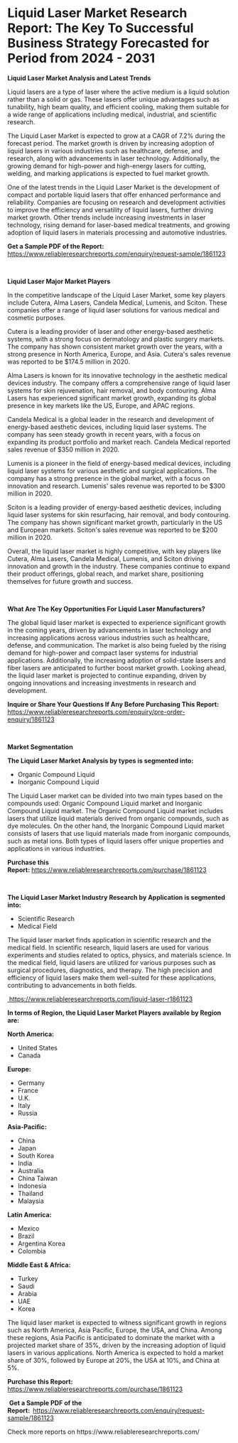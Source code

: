 <p><h1>Liquid Laser Market Research Report: The Key To Successful Business Strategy Forecasted for Period from 2024 - 2031</h1></p><p><strong>Liquid Laser Market Analysis and Latest Trends</strong></p>
<p><p>Liquid lasers are a type of laser where the active medium is a liquid solution rather than a solid or gas. These lasers offer unique advantages such as tunability, high beam quality, and efficient cooling, making them suitable for a wide range of applications including medical, industrial, and scientific research.</p><p>The Liquid Laser Market is expected to grow at a CAGR of 7.2% during the forecast period. The market growth is driven by increasing adoption of liquid lasers in various industries such as healthcare, defense, and research, along with advancements in laser technology. Additionally, the growing demand for high-power and high-energy lasers for cutting, welding, and marking applications is expected to fuel market growth.</p><p>One of the latest trends in the Liquid Laser Market is the development of compact and portable liquid lasers that offer enhanced performance and reliability. Companies are focusing on research and development activities to improve the efficiency and versatility of liquid lasers, further driving market growth. Other trends include increasing investments in laser technology, rising demand for laser-based medical treatments, and growing adoption of liquid lasers in materials processing and automotive industries.</p></p>
<p><strong>Get a Sample PDF of the Report:&nbsp;</strong> <a href="https://www.reliableresearchreports.com/enquiry/request-sample/1861123">https://www.reliableresearchreports.com/enquiry/request-sample/1861123</a></p>
<p>&nbsp;</p>
<p><strong>Liquid Laser Major Market Players</strong></p>
<p><p>In the competitive landscape of the Liquid Laser Market, some key players include Cutera, Alma Lasers, Candela Medical, Lumenis, and Sciton. These companies offer a range of liquid laser solutions for various medical and cosmetic purposes.</p><p>Cutera is a leading provider of laser and other energy-based aesthetic systems, with a strong focus on dermatology and plastic surgery markets. The company has shown consistent market growth over the years, with a strong presence in North America, Europe, and Asia. Cutera's sales revenue was reported to be $174.5 million in 2020.</p><p>Alma Lasers is known for its innovative technology in the aesthetic medical devices industry. The company offers a comprehensive range of liquid laser systems for skin rejuvenation, hair removal, and body contouring. Alma Lasers has experienced significant market growth, expanding its global presence in key markets like the US, Europe, and APAC regions.</p><p>Candela Medical is a global leader in the research and development of energy-based aesthetic devices, including liquid laser systems. The company has seen steady growth in recent years, with a focus on expanding its product portfolio and market reach. Candela Medical reported sales revenue of $350 million in 2020.</p><p>Lumenis is a pioneer in the field of energy-based medical devices, including liquid laser systems for various aesthetic and surgical applications. The company has a strong presence in the global market, with a focus on innovation and research. Lumenis' sales revenue was reported to be $300 million in 2020.</p><p>Sciton is a leading provider of energy-based aesthetic devices, including liquid laser systems for skin resurfacing, hair removal, and body contouring. The company has shown significant market growth, particularly in the US and European markets. Sciton's sales revenue was reported to be $200 million in 2020.</p><p>Overall, the liquid laser market is highly competitive, with key players like Cutera, Alma Lasers, Candela Medical, Lumenis, and Sciton driving innovation and growth in the industry. These companies continue to expand their product offerings, global reach, and market share, positioning themselves for future growth and success.</p></p>
<p>&nbsp;</p>
<p><strong>What Are The Key Opportunities For Liquid Laser Manufacturers?</strong></p>
<p><p>The global liquid laser market is expected to experience significant growth in the coming years, driven by advancements in laser technology and increasing applications across various industries such as healthcare, defense, and communication. The market is also being fueled by the rising demand for high-power and compact laser systems for industrial applications. Additionally, the increasing adoption of solid-state lasers and fiber lasers are anticipated to further boost market growth. Looking ahead, the liquid laser market is projected to continue expanding, driven by ongoing innovations and increasing investments in research and development.</p></p>
<p><strong>Inquire or Share Your Questions If Any Before Purchasing This Report:</strong> <a href="https://www.reliableresearchreports.com/enquiry/pre-order-enquiry/1861123">https://www.reliableresearchreports.com/enquiry/pre-order-enquiry/1861123</a></p>
<p>&nbsp;</p>
<p><strong>Market Segmentation</strong></p>
<p><strong>The Liquid Laser Market Analysis by types is segmented into:</strong></p>
<p><ul><li>Organic Compound Liquid</li><li>Inorganic Compound Liquid</li></ul></p>
<p><p>The Liquid Laser market can be divided into two main types based on the compounds used: Organic Compound Liquid market and Inorganic Compound Liquid market. The Organic Compound Liquid market includes lasers that utilize liquid materials derived from organic compounds, such as dye molecules. On the other hand, the Inorganic Compound Liquid market consists of lasers that use liquid materials made from inorganic compounds, such as metal ions. Both types of liquid lasers offer unique properties and applications in various industries.</p></p>
<p><strong>Purchase this Report:&nbsp;</strong><a href="https://www.reliableresearchreports.com/purchase/1861123">https://www.reliableresearchreports.com/purchase/1861123</a></p>
<p>&nbsp;</p>
<p><strong>The Liquid Laser Market Industry Research by Application is segmented into:</strong></p>
<p><ul><li>Scientific Research</li><li>Medical Field</li></ul></p>
<p><p>The liquid laser market finds application in scientific research and the medical field. In scientific research, liquid lasers are used for various experiments and studies related to optics, physics, and materials science. In the medical field, liquid lasers are utilized for various purposes such as surgical procedures, diagnostics, and therapy. The high precision and efficiency of liquid lasers make them well-suited for these applications, contributing to advancements in both fields.</p></p>
<p><a href="https://www.reliableresearchreports.com/liquid-laser-r1861123">&nbsp;https://www.reliableresearchreports.com/liquid-laser-r1861123</a></p>
<p><strong>In terms of Region, the Liquid Laser Market Players available by Region are:</strong></p>
<p>
    <p> <strong> North America: </strong>
        <ul>
            <li>United States</li>
            <li>Canada</li>
        </ul>
        </p> 
    <p> <strong> Europe: </strong>
        <ul>
            <li>Germany</li>
            <li>France</li>
            <li>U.K.</li>
            <li>Italy</li>
            <li>Russia</li>
        </ul>
        </p> 
    <p> <strong> Asia-Pacific: </strong>
        <ul>
            <li>China</li>
            <li>Japan</li>
            <li>South Korea</li>
            <li>India</li>
            <li>Australia</li>
            <li>China Taiwan</li>
            <li>Indonesia</li>
            <li>Thailand</li>
            <li>Malaysia</li>
        </ul>
        </p> 
    <p> <strong> Latin America: </strong>
        <ul>
            <li>Mexico</li>
            <li>Brazil</li>
            <li>Argentina Korea</li>
            <li>Colombia</li>
        </ul>
        </p> 
    <p> <strong> Middle East & Africa: </strong>
        <ul>
            <li>Turkey</li>
            <li>Saudi</li>
            <li>Arabia</li>
            <li>UAE</li>
            <li>Korea</li>
        </ul>
    </p>
    </p>
<p><p>The liquid laser market is expected to witness significant growth in regions such as North America, Asia Pacific, Europe, the USA, and China. Among these regions, Asia Pacific is anticipated to dominate the market with a projected market share of 35%, driven by the increasing adoption of liquid lasers in various applications. North America is expected to hold a market share of 30%, followed by Europe at 20%, the USA at 10%, and China at 5%.</p></p>
<p><strong>Purchase this Report: </strong><a href="https://www.reliableresearchreports.com/purchase/1861123">https://www.reliableresearchreports.com/purchase/1861123</a></p>
<p>&nbsp;<strong>Get a Sample PDF of the Report:&nbsp;&nbsp;</strong><a href="https://www.reliableresearchreports.com/enquiry/request-sample/1861123">https://www.reliableresearchreports.com/enquiry/request-sample/1861123</a></p>
<p><strong></strong></p>
<p>Check more reports on https://www.reliableresearchreports.com/</p>